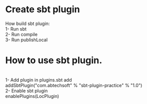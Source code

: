 # Create sbt plugin
How build sbt plugin:<br/>
1- Run sbt<br/>
2- Run compile<br/>
3- Run publishLocal<br/>

# How to use sbt plugin. 
<br/>1- Add plugin in plugins.sbt add<br/>
addSbtPlugin("com.abtechsoft" % "sbt-plugin-practice" % "1.0")<br/>
2- Enable sbt plugin<br/>
enablePlugins(LocPlugin)

